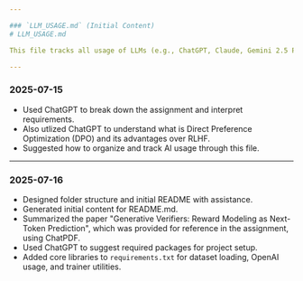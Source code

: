 ```yaml
---

### `LLM_USAGE.md` (Initial Content)
# LLM_USAGE.md

This file tracks all usage of LLMs (e.g., ChatGPT, Claude, Gemini 2.5 Pro) for assistance during this project.

---
```


### 2025-07-15
- Used ChatGPT to break down the assignment and interpret requirements.
- Also utlized ChatGPT to understand what is Direct Preference Optimization (DPO) and its advantages over RLHF.
- Suggested how to organize and track AI usage through this file.

---

### 2025-07-16
- Designed folder structure and initial README with assistance.
- Generated initial content for README.md.
- Summarized the paper "Generative Verifiers: Reward Modeling as Next-Token Prediction", which was provided for reference in the assignment, using ChatPDF.
- Used ChatGPT to suggest required packages for project setup.
- Added core libraries to `requirements.txt` for dataset loading, OpenAI usage, and trainer utilities.
